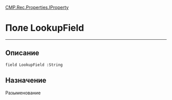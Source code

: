 ﻿---
Link: CMP.Rec.Properties.IProperty.@LookupField
---

<!---  Навигация
[Имя проекта](#) :
-->
[CMP.Rec.Properties.IProperty](Default)

# Поле LookupField
---

## Описание

    field LookupField :String

<!--
## Аргументы{#Args}

### Аргумент1

Описание аргумента 1
-->

## Назначение

Разыменование

<!--
## Пример

    LookupField...
-->

